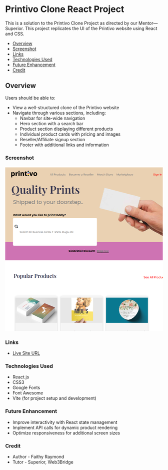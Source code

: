 # Printivo Clone React Project

This is a solution to the Printivo Clone Project as directed by our Mentor— Superior. This project replicates the UI of the Printivo website using React and CSS.

- [Overview](#overview)
- [Screenshot](#screenshot)
- [Links](#links)
- [Technologies Used](#technologies-used)
- [Future Enhancement](#future-enhancement)
- [Credit](#credit)

## Overview

Users should be able to:

- View a well-structured clone of the Printivo website
- Navigate through various sections, including:
  - Navbar for site-wide navigation
  - Hero section with a search bar
  - Product section displaying different products
  - Individual product cards with pricing and images
  - Reseller/Affiliate signup section
  - Footer with additional links and information

### Screenshot

![](./src/Assets/screenshot.png)

### Links

- [Live Site URL](https://rh-printivo-clone.netlify.app)

### Technologies Used

- React.js
- CSS3
- Google Fonts
- Font Awesome
- Vite (for project setup and development)



### Future Enhancement

- Improve interactivity with React state management
- Implement API calls for dynamic product rendering
- Optimize responsiveness for additional screen sizes


### Credit

- Author - Faithy Raymond
- Tutor - Superior, Web3Bridge


